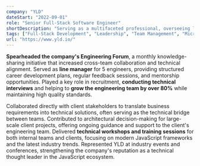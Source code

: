 ```yaml
---
company: "YLD"
dateStart: "2022-09-01"
role: "Senior Full-Stack Software Engineer"
shortDescription: "Serving as a multifaceted professional, overseeing line management responsibilities, helping with recruitment efforts to build dynamic teams, and actively contributing to software engineering tasks, while also working on great client teams."
tags: ["Full-Stack Development", "Leadership", "Team Management", "Microfrontends", "Recruitment", "DevRel"]
url: "https://www.yld.io/"
---
```


**Spearheaded the company's Engineering Forum**, a monthly knowledge-sharing initiative that increased cross-team collaboration and technical alignment. Served as **line manager** for 5 engineers, providing structured career development plans, regular feedback sessions, and mentorship opportunities. Played a key role in recruitment, **conducting technical interviews** and helping to **grow the engineering team by over 80%** while maintaining high quality standards.

Collaborated directly with client stakeholders to translate business requirements into technical solutions, often serving as the technical bridge between teams. Contributed to architectural decision-making for large-scale client projects, offering ongoing guidance and support to the client's engineering team. Delivered **technical workshops and training sessions** for both internal teams and clients, focusing on modern JavaScript frameworks and the latest industry trends. Represented YLD at industry events and conferences, strengthening the company's reputation as a technical thought leader in the JavaScript ecosystem.
